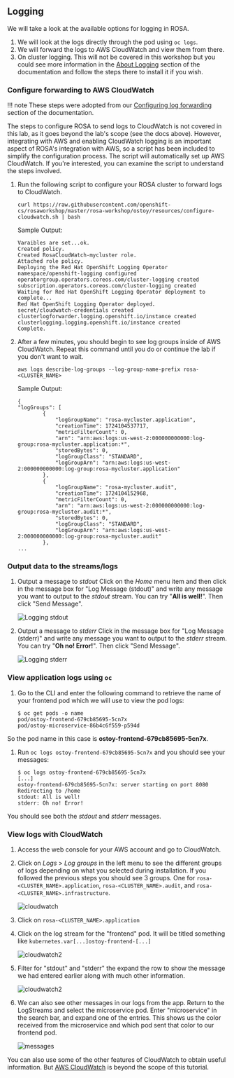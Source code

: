 ## Logging
We will take a look at the available options for logging in ROSA. <!-- As ROSA does not come preconfigured with a logging solution, we can easily set one up. In this section review the [install procedure](https://docs.openshift.com/dedicated/4/logging/dedicated-cluster-deploying.html#dedicated-cluster-install-deploy) for the EFK (Elasticsearch, Fluentd and Kibana) stack (via Operators), then we will take a look at three methods with which one can view their logs. -->

1. We will look at the logs directly through the pod using `oc logs`.  
1. We will forward the logs to AWS CloudWatch and view them from there.
1. On cluster logging.  This will not be covered in this workshop but you could see more information in the [About Logging](https://docs.openshift.com/rosa/observability/logging/cluster-logging.html) section of the documentation and follow the steps there to install it if you wish.

### Configure forwarding to AWS CloudWatch

!!! note
	These steps were adopted from our [Configuring log forwarding](https://docs.openshift.com/rosa/observability/logging/log_collection_forwarding/configuring-log-forwarding.html#rosa-cluster-logging-collector-log-forward-sts-cloudwatch_configuring-log-forwarding) section of the documentation.

The steps to configure ROSA to send logs to CloudWatch is not covered in this lab, as it goes beyond the lab's scope (see the docs above). However, integrating with AWS and enabling CloudWatch logging is an important aspect of ROSA's integration with AWS, so a script has been included to simplify the configuration process. The script will automatically set up AWS CloudWatch. If you're interested, you can examine the script to understand the steps involved.

1. Run the following script to configure your ROSA cluster to forward logs to CloudWatch.

	```
	curl https://raw.githubusercontent.com/openshift-cs/rosaworkshop/master/rosa-workshop/ostoy/resources/configure-cloudwatch.sh | bash
	```

	Sample Output:

	```
 	Varaibles are set...ok.
	Created policy.
	Created RosaCloudWatch-mycluster role.
	Attached role policy.
	Deploying the Red Hat OpenShift Logging Operator
	namespace/openshift-logging configured
	operatorgroup.operators.coreos.com/cluster-logging created
	subscription.operators.coreos.com/cluster-logging created
	Waiting for Red Hat OpenShift Logging Operator deployment to complete...
	Red Hat OpenShift Logging Operator deployed.
	secret/cloudwatch-credentials created
	clusterlogforwarder.logging.openshift.io/instance created
	clusterlogging.logging.openshift.io/instance created
	Complete.
	```
 
1. After a few minutes, you should begin to see log groups inside of AWS CloudWatch. Repeat this command until you do or continue the lab if you don't want to wait.

	```
	aws logs describe-log-groups --log-group-name-prefix rosa-<CLUSTER_NAME>
	```

	Sample Output:

	```
	{
 	"logGroups": [
        	{
            	"logGroupName": "rosa-mycluster.application",
            	"creationTime": 1724104537717,
            	"metricFilterCount": 0,
            	"arn": "arn:aws:logs:us-west-2:000000000000:log-group:rosa-mycluster.application:*",
            	"storedBytes": 0,
            	"logGroupClass": "STANDARD",
            	"logGroupArn": "arn:aws:logs:us-west-2:000000000000:log-group:rosa-mycluster.application"
        	},
        	{
            	"logGroupName": "rosa-mycluster.audit",
            	"creationTime": 1724104152968,
            	"metricFilterCount": 0,
            	"arn": "arn:aws:logs:us-west-2:000000000000:log-group:rosa-mycluster.audit:*",
            	"storedBytes": 0,
            	"logGroupClass": "STANDARD",
            	"logGroupArn": "arn:aws:logs:us-west-2:000000000000:log-group:rosa-mycluster.audit"
        	},
	...
	```

### Output data to the streams/logs

1. Output a message to *stdout*
Click on the *Home* menu item and then click in the message box for "Log Message (stdout)" and write any message you want to output to the *stdout* stream.  You can try "**All is well!**".  Then click "Send Message".

	![Logging stdout](images/9-ostoy-stdout.png)

2. Output a message to *stderr*
Click in the message box for "Log Message (stderr)" and write any message you want to output to the *stderr* stream. You can try "**Oh no! Error!**".  Then click "Send Message".

	![Logging stderr](images/9-ostoy-stderr.png)

### View application logs using `oc`

1. Go to the CLI and enter the following command to retrieve the name of your frontend pod which we will use to view the pod logs:

	```
	$ oc get pods -o name
	pod/ostoy-frontend-679cb85695-5cn7x
	pod/ostoy-microservice-86b4c6f559-p594d
	```

So the pod name in this case is **ostoy-frontend-679cb85695-5cn7x**.  

1. Run `oc logs ostoy-frontend-679cb85695-5cn7x` and you should see your messages:

	```
	$ oc logs ostoy-frontend-679cb85695-5cn7x
	[...]
	ostoy-frontend-679cb85695-5cn7x: server starting on port 8080
	Redirecting to /home
	stdout: All is well!
	stderr: Oh no! Error!
	```

You should see both the *stdout* and *stderr* messages.


### View logs with CloudWatch
1. Access the web console for your AWS account and go to CloudWatch.
1. Click on *Logs* > *Log groups* in the left menu to see the different groups of logs depending on what you selected during installation. If you followed the previous steps you should see 3 groups.  One for `rosa-<CLUSTER_NAME>.application`, `rosa-<CLUSTER_NAME>.audit`, and `rosa-<CLUSTER_NAME>.infrastructure`.

	![cloudwatch](images/9-cw.png)

1. Click on `rosa-<CLUSTER_NAME>.application`
1. Click on the log stream for the "frontend" pod.  It will be titled something like `kubernetes.var[...]ostoy-frontend-[...]`

	![cloudwatch2](images/9-logstream.png)

1. Filter for "stdout" and "stderr" the expand the row to show the message we had entered earlier along with much other information.

	![cloudwatch2](images/9-stderr.png)


1. We can also see other messages in our logs from the app. Return to the LogStreams and select the microservice pod. Enter "microservice" in the search bar, and expand one of the entries. This shows us the color received from the microservice and which pod sent that color to our frontend pod.

	![messages](images/9-messages.png)


You can also use some of the other features of CloudWatch to obtain useful information. But [AWS CloudWatch](https://docs.aws.amazon.com/AmazonCloudWatch/latest/monitoring/WhatIsCloudWatch.html) is beyond the scope of this tutorial.

<!--
### View logs with Kibana
!!! note
 		In order to use EFK, this section assumes that you have successfully completed the steps outlined in [Installing OpenShift Logging](https://docs.openshift.com/container-platform/latest/logging/cluster-logging-deploying.html).

1. Run the following command to get the route for the Kibana console:

		oc get route -n openshift-logging

1. Open up a new browser tab and paste the URL. You will first have to define index patterns.  Please see the [Defining Kibana index patterns](https://docs.openshift.com/container-platform/latest/logging/cluster-logging-deploying.html#cluster-logging-visualizer-indices_cluster-logging-deploying) section of the documentation for further instructions on doing so.

#### Familiarization with the data
In the main part of the console you should see three entries. These will contain what we saw in the above section (viewing through the pods).  You will see the *stdout* and *stderr* messages that we inputted earlier (though you may not see it right away as we might have to filter for it).  In addition to the log output you will see information about each entry.  You can see things like:

- namespace name
- pod name
- host ip address
- timestamp
- log level
- message

![Kibana data](images/9-logoutput.png)

You will also see that there is data from multiple sources and multiple messages.  If we expand one of the twisty-ties we can see further details

![log data](images/9-logdata.png)


#### Filtering Results
Let's look for any errors encountered in our app.  Since we have many log entries (most from the previous networking section) we may need to filter to make it easier to find the errors.  To find the error message we outputted to *stderr* lets create a filter.  

- Click on "Add a filter+" under the search bar on the upper left.
- For "Fields..." select (or type) "level"
- For "Operators" select "is"
- In "Value..." type in "err"
- Click "Save"

![Expand data](images/9-filtererr.png)

You should see now only one row is returned that contains our error message.

![Expand data](images/9-erronly.png)

!!! note
	If nothing is returned, depending on how much time has elapsed since you've outputted the messages to the *stdout* and *stderr* streams you may need to set the proper time frame for the filter.  If you are following this lab consistently then the default should be fine.  Otherwise, in the Kibana console, click on the top right where it should say "Last 15 minutes" and click on "Quick" then "Last 1 hour" (though adjust to your situation as needed).
-->
